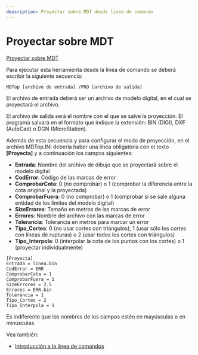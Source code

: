 ```yaml
---
description: Proyectar sobre MDT desde línea de comando
---
```


# Proyectar sobre MDT

[Proyectar sobre MDT](../como.../como-proyeccion-sobre-mdt.md)

Para ejecutar esta herramienta desde la línea de comando se deberá escribir la siguiente secuencia:

```
MDTop [archivo de entrada] /PRO [archivo de salida]
```

El archivo de entrada deberá ser un archivo de modelo digital, en el cual se proyectará el archivo.

El archivo de salida será el nombre con el que se salve la proyección. El programa salvará en el formato que indique la extensión: BIN (DIGI), DXF (AutoCad) o DGN (MicroStation).

Además de esta secuencia y para configurar el modo de proyección, en el archivo MDTop.INI debería haber una línea obligatoria con el texto **\[Proyecta]** y a continuación los campos siguientes:

* **Entrada**: Nombre del archivo de dibujo que se proyectará sobre el modelo digital
* **CodError**: Código de las marcas de error
* **ComprobarCota**: 0 (no comprobar) o 1 (comprobar la diferencia entre la cota original y la proyectada)
* **ComprobarFuera**: 0 (no comprobar) o 1 (comprobar si se sale alguna entidad de los límites del modelo digital)
* **SizeErrores**: Tamaño en metros de las marcas de error
* **Errores**: Nombre del archivo con las marcas de error
* **Tolerancia**: Tolerancia en metros para marcar un error
* **Tipo\_Cortes**: 0 (no usar cortes con triángulos), 1 (usar sólo los cortes con líneas de rupturas) o 2 (usar todos los cortes con triángulos)
* **Tipo\_Interpola**: 0 (interpolar la cota de los puntos con los cortes) o 1 (proyectar individualmente)

```
[Proyecta]
Entrada = linea.bin
CodError = ERR
ComprobarCota = 1
ComprobarFuera = 1
SizeErrores = 2.5
Errores = ERR.bin
Tolerancia = 1
Tipo_Cortes = 2
Tipo_Interpola = 1
```

Es indiferente que los nombres de los campos estén en mayúsculas o en minúsculas.

Vea también:

* [Introducción a la línea de comandos](./)
